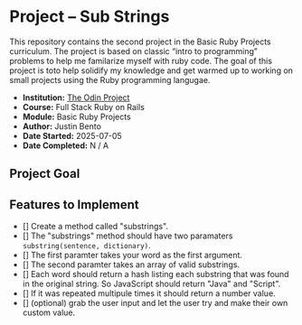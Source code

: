 # Project – Sub Strings

This repository contains the second project in the Basic Ruby Projects curriculum. The project is based on classic “intro to programming” problems to help me familarize myself with ruby code. The goal of this project is toto help solidify my knowledge and get warmed up to working on small projects using the Ruby programming langugae.

- **Institution:** [The Odin Project](https://www.theodinproject.com)
- **Course:** Full Stack Ruby on Rails
- **Module:** Basic Ruby Projects
- **Author:** Justin Bento
- **Date Started:** 2025-07-05
- **Date Completed:** N / A

## Project Goal

## Features to Implement

- [] Create a method called "substrings".
- [] The "substrings" method should have two paramaters `substring(sentence, dictionary)`.
- [] The first paramter takes your word as the first argument.
- [] The second paramter takes an array of valid substrings.
- [] Each word should return a hash listing each substring that was found in the original string. So JavaScript should return "Java" and "Script".
- [] If it was repeated multipule times it should return a number value.
- [] (optional) grab the user input and let the user try and make their own custom value.
